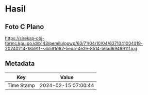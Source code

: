 # Hasil

## Foto C Plano

https://sirekap-obj-formc.kpu.go.id/b143/pemilu/ppwp/63/71/04/10/04/6371041004019-20240214-185911--ab591d62-5eda-4e2e-8514-b6ad6949911f.jpg


## Metadata

| Key        | Value               |
| ---------- | ------------------- |
| Time Stamp | 2024-02-15 07:00:44 |



